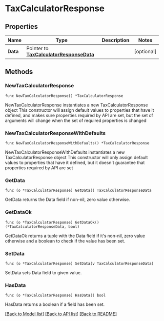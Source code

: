 # TaxCalculatorResponse

## Properties

Name | Type | Description | Notes
------------ | ------------- | ------------- | -------------
**Data** | Pointer to [**TaxCalculatorResponseData**](TaxCalculatorResponseData.md) |  | [optional] 

## Methods

### NewTaxCalculatorResponse

`func NewTaxCalculatorResponse() *TaxCalculatorResponse`

NewTaxCalculatorResponse instantiates a new TaxCalculatorResponse object
This constructor will assign default values to properties that have it defined,
and makes sure properties required by API are set, but the set of arguments
will change when the set of required properties is changed

### NewTaxCalculatorResponseWithDefaults

`func NewTaxCalculatorResponseWithDefaults() *TaxCalculatorResponse`

NewTaxCalculatorResponseWithDefaults instantiates a new TaxCalculatorResponse object
This constructor will only assign default values to properties that have it defined,
but it doesn't guarantee that properties required by API are set

### GetData

`func (o *TaxCalculatorResponse) GetData() TaxCalculatorResponseData`

GetData returns the Data field if non-nil, zero value otherwise.

### GetDataOk

`func (o *TaxCalculatorResponse) GetDataOk() (*TaxCalculatorResponseData, bool)`

GetDataOk returns a tuple with the Data field if it's non-nil, zero value otherwise
and a boolean to check if the value has been set.

### SetData

`func (o *TaxCalculatorResponse) SetData(v TaxCalculatorResponseData)`

SetData sets Data field to given value.

### HasData

`func (o *TaxCalculatorResponse) HasData() bool`

HasData returns a boolean if a field has been set.


[[Back to Model list]](../README.md#documentation-for-models) [[Back to API list]](../README.md#documentation-for-api-endpoints) [[Back to README]](../README.md)



